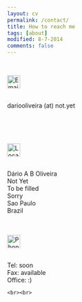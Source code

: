 ```yaml
---
layout: cv
permalink: /contact/
title: How to reach me
tags: [about]
modified: 8-7-2014
comments: false
---
```



<section>

<br>

<img src="{{ site.url }}/images/contact/email.png" alt="Email" width="30"> <br><br>

dariooliveira (at) not.yet

<br>
<br><br>

  <img src="{{ site.url }}/images/contact/location.png" alt="Location" width="30"> <br><br>

Dário A B Oliveira <br>
Not Yet<br>
To be filled<br>
Sorry<br>
 Sao Paulo<br>
 Brazil<br>
 
<br><br> 
<img src="{{ site.url }}/images/contact/phone.png" alt="Phone" width="30"> <br><br>

Tel: soon<br>
Fax: available<br>
Office: :)<br>
 
  
  

    
    <br><br>
</section>

    
    


